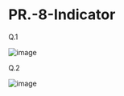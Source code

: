# PR.-8-Indicator

Q.1

![image](https://github.com/user-attachments/assets/f2e8a26d-e4a2-4151-beb8-8e5873e8dd06)


Q.2

![image](https://github.com/user-attachments/assets/12fd072c-7fc2-462b-baf2-71e25e570794)
